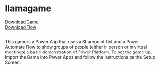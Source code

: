# llamagame

[Download Game](https://github.com/SgtKnux/llamagame/raw/main/TheLlamaGame_20230616164602.zip)<br>
[Download Flow](https://github.com/SgtKnux/llamagame/raw/main/LlamaGameSMSFlow_20230616161104.zip)<br><br>

This game is a Power App that uses a Sharepoint List and a Power Automate Flow to show groups of people (either in person or in virtual meetings) a basic demonstration of Power Platform.  To set the game up, import the Game into Power Apps and follow the instructions on the Setup Screen.
